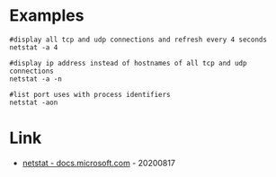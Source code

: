 # Examples

```
#display all tcp and udp connections and refresh every 4 seconds
netstat -a 4

#display ip address instead of hostnames of all tcp and udp connections
netstat -a -n

#list port uses with process identifiers
netstat -aon
```

# Link

* [netstat - docs.microsoft.com](https://docs.microsoft.com/en-us/windows-server/administration/windows-commands/netstat) - 20200817
